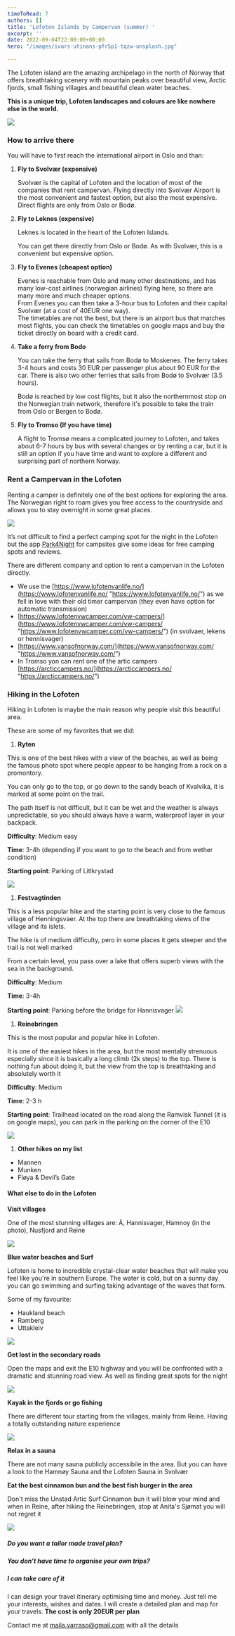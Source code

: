 ```yaml
---
timeToRead: 7
authors: []
title: 'Lofoten Islands by Campervan (summer) '
excerpt: ''
date: 2022-09-04T22:00:00+00:00
hero: "/images/ivars-utinans-pfr5p1-tqzw-unsplash.jpg"

---
```

The Lofoten island are the amazing archipelago in the north of Norway that offers breathtaking scenery with mountain peaks over beautiful view, Arctic fjords, small fishing villages and beautiful clean water beaches.

**This is a unique trip, Lofoten landscapes and colours are like nowhere else in the world.**

![](/images/img_5507-copy.png)

### How to arrive there

You will have to first reach the international airport in Oslo and than:

1. **Fly to Svolvær (expensive)**

   Svolvær is the capital of Lofoten and the location of most of the companies that rent campervan. Flying directly into Svolvær Airport is the most convenient and fastest option, but also the most expensive. Direct flights are only from Oslo or Bodø.
2. **Fly to Leknes (expensive)**

   Leknes is located in the heart of the Lofoten Islands.

   You can get there directly from Oslo or Bodø. As with Svolvær, this is a convenient but expensive option.
3. **Fly to Evenes (cheapest option)**

   Evenes is reachable from Oslo and many other destinations, and has many low-cost airlines (norwegian airlines) flying here, so there are many more and much cheaper options.  
   From Evenes you can then take a 3-hour bus to Lofoten and their capital Svolvær (at a cost of 40EUR one way).  
   The timetables are not the best, but there is an airport bus that matches most flights, you can check the timetables on google maps and buy the ticket directly on board with a credit card.
4. **Take a ferry from Bodo**

   You can take the ferry that sails from Bodø to Moskenes. The ferry takes 3-4 hours and costs 30 EUR per passenger plus about 90 EUR for the car. There is also two other ferries that sails from Bodø to Svolvær (3.5 hours).

   Bodø is reached by low cost flights, but it also the northernmost stop on the Norwegian train network, therefore it's possible to take the train from Oslo or Bergen to Bodø.
5. **Fly to Tromso (If you have time)**

   A flight to Tromsø means a complicated journey to Lofoten, and takes about 6-7 hours by bus with several changes or by renting a car, but it is still an option if you have time and want to explore a different and surprising part of northern Norway.

### Rent a Campervan in the Lofoten

Renting a camper is definitely one of the best options for exploring the area. The Norwegian right to roam gives you free access to the countryside and allows you to stay overnight in some great places.

![](/images/img_5874-copy.png)

It’s not difficult to find a perfect camping spot for the night in the Lofoten but the app [Park4Night](https://park4night.com/) for campsites give some ideas for free camping spots and reviews.

There are different company and option to rent a campervan in the Lofoten directly.

* We use the [https://www.lofotenvanlife.no/](https://www.lofotenvanlife.no/ "https://www.lofotenvanlife.no/") as we fell in love with their old timer campervan (they even have option for automatic transmission)
* [https://www.lofotenvwcamper.com/vw-campers/](https://www.lofotenvwcamper.com/vw-campers/ "https://www.lofotenvwcamper.com/vw-campers/") (in svolvaer, lekens or hennisvager)
* [https://www.vansofnorway.com/](https://www.vansofnorway.com/ "https://www.vansofnorway.com/")
* In Tromso yon can rent one of the artic campers [https://arcticcampers.no/](https://arcticcampers.no/ "https://arcticcampers.no/")

### Hiking in the Lofoten

Hiking in Lofoten is maybe the main reason why people visit this beautiful area.

These are some of my favorites that we did:

1. **Ryten**

This is one of the best hikes with a view of the beaches, as well as being the famous photo spot where people appear to be hanging from a rock on a promontory.

You can only go to the top, or go down to the sandy beach of Kvalvika, it is marked at some point on the trail.

The path itself is not difficult, but it can be wet and the weather is always unpredictable, so you should always have a warm, waterproof layer in your backpack.

**Difficulty**: Medium easy

**Time**: 3-4h (depending if you want to go to the beach and from wether condition)

**Starting point**: Parking of Litlkrystad

![](/images/dsc_6776.JPG)

1. **Festvagtinden**

This is a less popular hike and the starting point is very close to the famous village of Henningsvaer. At the top there are breathtaking views of the village and its islets.

The hike is of medium difficulty, pero in some places it gets steeper and the trail is not well marked

From a certain level, you pass over a lake that offers superb views with the sea in the background.

**Difficulty**: Medium

**Time**: 3-4h

**Starting point**: Parking before the bridge for Hannisvager ![](/images/b4489ecc-6eeb-4a0a-be9d-4d723274e9cc.JPG)

1. **Reinebringen**

This is the most popular and popular hike in Lofoten.

It is one of the easiest hikes in the area, but the most mentally strenuous especially since it is basically a long climb (2k steps) to the top. There is nothing fun about doing it, but the view from the top is breathtaking and absolutely worth it

**Difficulty**: Medium

**Time**: 2-3 h

**Starting point**: Trailhead located on the road along the Ramvisk Tunnel (it is on google maps), you can park in the parking on the corner of the E10

![](/images/3886569e-8d11-44a3-92cd-25f5b173faa2.JPG)

1. **Other hikes on my list**

* Mannen
* Munken
* Fløya & Devil’s Gate

#### What else to do in the Lofoten

**Visit villages**

One of the most stunning villages are: Ä, Hannisvager, Hamnoy (in the photo), Nusfjord and Reine

![](/images/21555ffb-67d5-4d3d-8d84-56ff2563bd0c.JPG)

**Blue water beaches and Surf**

Lofoten is home to incredible crystal-clear water beaches that will make you feel like you're in southern Europe. The water is cold, but on a sunny day you can go swimming and surfing taking advantage of the waves that form.

Some of my favourite:

* Haukland beach
* Ramberg
* Uttakleiv

![](/images/e285091a-9715-452d-8a23-583f15e58c44.JPG)

**Get lost in the secondary roads**

Open the maps and exit the E10 highway and you will be confronted with a dramatic and stunning road view. As well as finding great spots for the night

![](/images/fe15a0b8-911f-4d76-b6f6-434db0a12a68.JPG)

**Kayak in the fjords or go fishing**

There are different tour starting from the villages, mainly from Reine. Having a totally outstanding nature experience

![](/images/benjamin-davies-mqn-ev9rnly-unsplash.jpg)

**Relax in a sauna**

There are not many sauna publicly accessibile in the area. But you can have a look to the Hamnøy Sauna and the Lofoten Sauna in Svolvær

**Eat the best cinnamon bun and the best fish burger in the area**

Don't miss the Unstad Artic Surf Cinnamon bun it will blow your mind and when in Reine, after hiking the Reinebringen, stop at Anita's Sjømat you will not regret it

![](/images/img_6065-copy.png)

##### **Do you want a tailor made travel plan?**

##### **You don’t have time to organise your own trips?**

##### **I can take care of it**

I can design your travel itinerary optimising time and money. Just tell me your interests, wishes and dates. I will create a detailed plan and map for your travels. **The cost is only 20EUR per plan**

Contact me at [maila.varraso@gmail.com](https://www.mygotoblog.com/post/peru/maila.varraso@gmail.com) with all the details